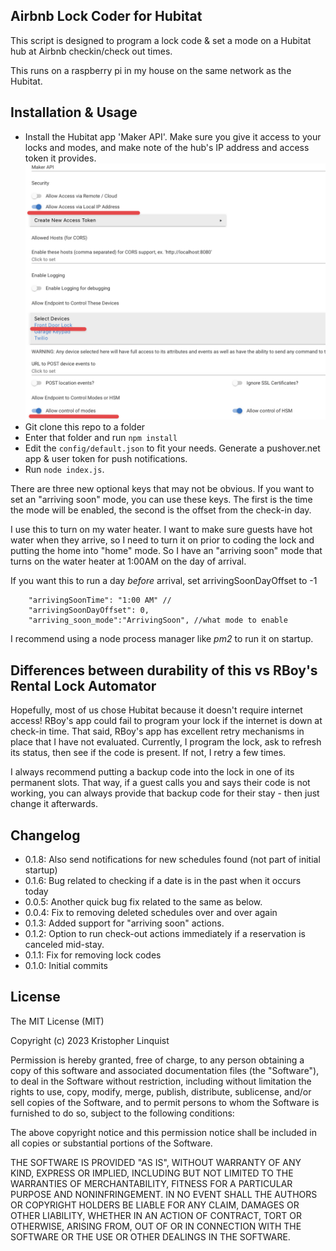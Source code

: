 ## Airbnb Lock Coder for Hubitat

This script is designed to program a lock code & set a mode on a Hubitat hub at Airbnb checkin/check out times.

This runs on a raspberry pi in my house on the same network as the Hubitat.


## Installation & Usage

* Install the Hubitat app 'Maker API'.  Make sure you give it access to your locks and modes, and make note of the hub's IP address and access token it provides.
  ![](images/makerapi.png)
* Git clone this repo to a folder 
* Enter that folder and run `npm install`
* Edit the `config/default.json` to fit your needs.  Generate a pushover.net app & user token for push notifications.
* Run `node index.js`.  


There are three new optional keys that may not be obvious.  If you want to set an "arriving soon" mode, you can use these keys.  The first is the time the mode will be enabled, the second is the offset from the check-in day.

I use this to turn on my water heater.  I want to make sure guests have hot water when they arrive, so I need to turn it on prior to coding the lock and putting the home into "home" mode.  So I have an "arriving soon" mode that turns on the water heater at 1:00AM on the day of arrival.

If you want this to run a day *before* arrival, set arrivingSoonDayOffset to -1


```
    "arrivingSoonTime": "1:00 AM" //
    "arrivingSoonDayOffset": 0,
    "arriving_soon_mode":"ArrivingSoon", //what mode to enable
```



I recommend using a node process manager like _pm2_ to run it on startup.


## Differences between durability of this vs RBoy's Rental Lock Automator
Hopefully, most of us chose Hubitat because it doesn't require internet access!  RBoy's app could fail to program your lock if the internet is down at check-in time.  That said, RBoy's app has excellent retry mechanisms in place that I have not evaluated.  Currently, I program the lock, ask to refresh its status, then see if the code is present.  If not, I retry a few times.

I always recommend putting a backup code into the lock in one of its permanent slots.  That way, if a guest calls you and says their code is not working, you can always provide that backup code for their stay - then just change it afterwards.

## Changelog

* 0.1.8: Also send notifications for new schedules found (not part of initial startup)
* 0.1.6: Bug related to checking if a date is in the past when it occurs today
* 0.0.5: Another quick bug fix related to the same as below.
* 0.0.4: Fix to removing deleted schedules over and over again
* 0.1.3: Added support for "arriving soon" actions.
* 0.1.2: Option to run check-out actions immediately if a reservation is canceled mid-stay.
* 0.1.1: Fix for removing lock codes
* 0.1.0: Initial commits



## License
 
The MIT License (MIT)

Copyright (c) 2023 Kristopher Linquist

Permission is hereby granted, free of charge, to any person obtaining a copy of this software and associated documentation files (the "Software"), to deal in the Software without restriction, including without limitation the rights to use, copy, modify, merge, publish, distribute, sublicense, and/or sell copies of the Software, and to permit persons to whom the Software is furnished to do so, subject to the following conditions:

The above copyright notice and this permission notice shall be included in all copies or substantial portions of the Software.

THE SOFTWARE IS PROVIDED "AS IS", WITHOUT WARRANTY OF ANY KIND, EXPRESS OR IMPLIED, INCLUDING BUT NOT LIMITED TO THE WARRANTIES OF MERCHANTABILITY, FITNESS FOR A PARTICULAR PURPOSE AND NONINFRINGEMENT. IN NO EVENT SHALL THE AUTHORS OR COPYRIGHT HOLDERS BE LIABLE FOR ANY CLAIM, DAMAGES OR OTHER LIABILITY, WHETHER IN AN ACTION OF CONTRACT, TORT OR OTHERWISE, ARISING FROM, OUT OF OR IN CONNECTION WITH THE SOFTWARE OR THE USE OR OTHER DEALINGS IN THE SOFTWARE.
